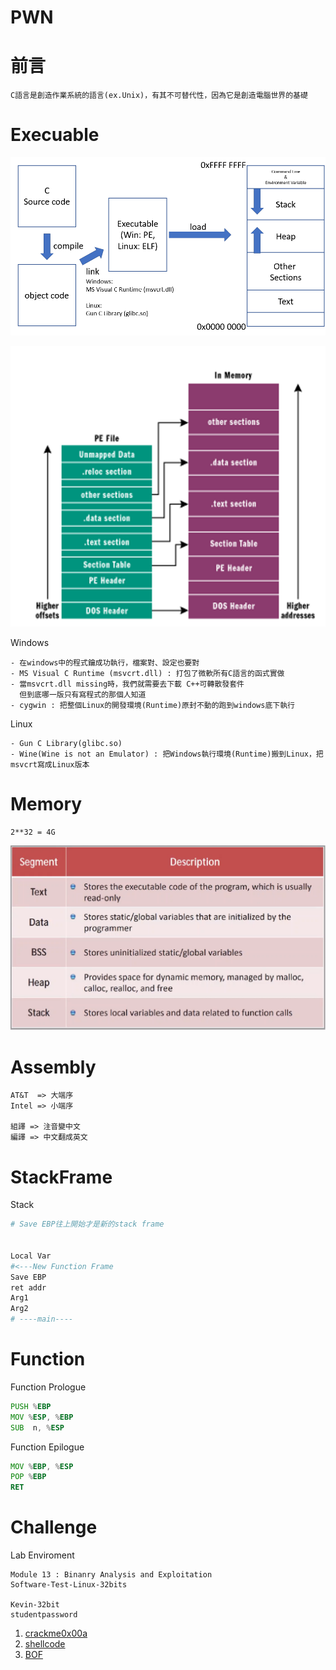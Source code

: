 PWN
===

# 前言
```
C語言是創造作業系統的語言(ex.Unix)，有其不可替代性，因為它是創造電腦世界的基礎
```

# Execuable
![](./Executable.png)

![](./MemoryMappping.png)

Windows
```
- 在windows中的程式鑰成功執行，檔案對、設定也要對
- MS Visual C Runtime (msvcrt.dll) : 打包了微軟所有C語言的函式實做
- 當msvcrt.dll missing時，我們就需要去下載 C++可轉散發套件
  但到底哪一版只有寫程式的那個人知道
- cygwin : 把整個Linux的開發環境(Runtime)原封不動的跑到windows底下執行
```

Linux
```
- Gun C Library(glibc.so)
- Wine(Wine is not an Emulator) : 把Windows執行環境(Runtime)搬到Linux，把msvcrt寫成Linux版本
```
# Memory
```
2**32 = 4G
```
![](../5.PWN/Memory.png)

# Assembly
```
AT&T  => 大端序
Intel => 小端序

組譯 => 注音變中文
編譯 => 中文翻成英文
```

# StackFrame
Stack
```bash 
# Save EBP往上開始才是新的stack frame


Local Var  
#<---New Function Frame
Save EBP
ret addr
Arg1
Arg2 
# ----main----
```

# Function
Function Prologue
```asm
PUSH %EBP
MOV %ESP, %EBP
SUB  n, %ESP
```
Function Epilogue
```asm
MOV %EBP, %ESP
POP %EBP
RET
```

# Challenge
Lab Enviroment
```
Module 13 : Binanry Analysis and Exploitation
Software-Test-Linux-32bits

Kevin-32bit
studentpassword
```
1. [crackme0x00a](./Challlenge/1.crackme0x00a.md)
2. [shellcode](./Challlenge/2.shellcode.md)
3. [BOF](./Challlenge/3.stack.md)
